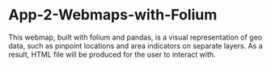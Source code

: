# App-2-Webmaps-with-Folium
This webmap, built with folium and pandas, is a visual representation of geo data, 
such as pinpoint locations and area indicators on separate layers.
As a result, HTML file will be produced for the user to interact with.
